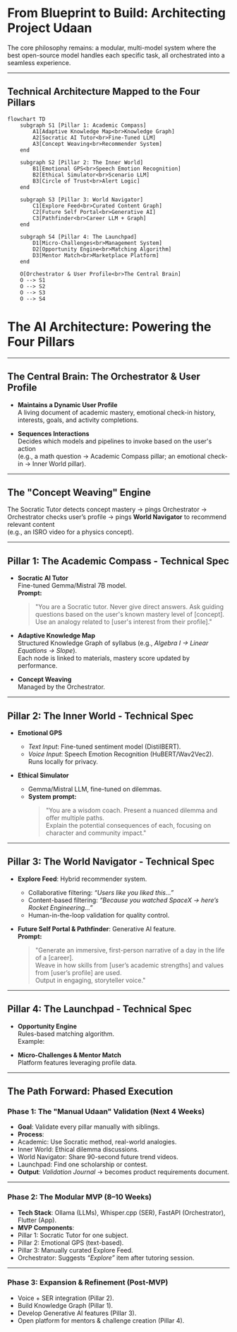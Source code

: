 # From Blueprint to Build: Architecting Project Udaan

The core philosophy remains: a modular, multi-model system where the best open-source model handles each specific task, all orchestrated into a seamless experience.

---

## Technical Architecture Mapped to the Four Pillars

```mermaid
flowchart TD
    subgraph S1 [Pillar 1: Academic Compass]
        A1[Adaptive Knowledge Map<br>Knowledge Graph]
        A2[Socratic AI Tutor<br>Fine-Tuned LLM]
        A3[Concept Weaving<br>Recommender System]
    end

    subgraph S2 [Pillar 2: The Inner World]
        B1[Emotional GPS<br>Speech Emotion Recognition]
        B2[Ethical Simulator<br>Scenario LLM]
        B3[Circle of Trust<br>Alert Logic]
    end

    subgraph S3 [Pillar 3: World Navigator]
        C1[Explore Feed<br>Curated Content Graph]
        C2[Future Self Portal<br>Generative AI]
        C3[Pathfinder<br>Career LLM + Graph]
    end

    subgraph S4 [Pillar 4: The Launchpad]
        D1[Micro-Challenges<br>Management System]
        D2[Opportunity Engine<br>Matching Algorithm]
        D3[Mentor Match<br>Marketplace Platform]
    end

    O[Orchestrator & User Profile<br>The Central Brain]
    O --> S1
    O --> S2
    O --> S3
    O --> S4

```



# The AI Architecture: Powering the Four Pillars

---

## The Central Brain: The Orchestrator & User Profile

- **Maintains a Dynamic User Profile**  
  A living document of academic mastery, emotional check-in history, interests, goals, and activity completions.

- **Sequences Interactions**  
  Decides which models and pipelines to invoke based on the user's action  
  (e.g., a math question → Academic Compass pillar; an emotional check-in → Inner World pillar).

---

## The "Concept Weaving" Engine

The Socratic Tutor detects concept mastery → pings Orchestrator → Orchestrator checks user’s profile → pings **World Navigator** to recommend relevant content  
(e.g., an ISRO video for a physics concept).

---

## Pillar 1: The Academic Compass - Technical Spec

- **Socratic AI Tutor**  
  Fine-tuned Gemma/Mistral 7B model.  
  **Prompt:**  
  > "You are a Socratic tutor. Never give direct answers. Ask guiding questions based on the user's known mastery level of [concept].  
  > Use an analogy related to [user's interest from their profile]."

- **Adaptive Knowledge Map**  
  Structured Knowledge Graph of syllabus (e.g., *Algebra I → Linear Equations → Slope*).  
  Each node is linked to materials, mastery score updated by performance.

- **Concept Weaving**  
  Managed by the Orchestrator.

---

## Pillar 2: The Inner World - Technical Spec

- **Emotional GPS**  
  - *Text Input*: Fine-tuned sentiment model (DistilBERT).  
  - *Voice Input*: Speech Emotion Recognition (HuBERT/Wav2Vec2). Runs locally for privacy.  

- **Ethical Simulator**  
  - Gemma/Mistral LLM, fine-tuned on dilemmas.  
  - **System prompt:**  
    > "You are a wisdom coach. Present a nuanced dilemma and offer multiple paths.  
    > Explain the potential consequences of each, focusing on character and community impact."

---

## Pillar 3: The World Navigator - Technical Spec

- **Explore Feed**: Hybrid recommender system.  
  - Collaborative filtering: *“Users like you liked this…”*  
  - Content-based filtering: *“Because you watched SpaceX → here’s Rocket Engineering…”*  
  - Human-in-the-loop validation for quality control.  

- **Future Self Portal & Pathfinder**: Generative AI feature.  
  **Prompt:**  
  > "Generate an immersive, first-person narrative of a day in the life of a [career].  
  > Weave in how skills from [user’s academic strengths] and values from [user’s profile] are used.  
  > Output in engaging, storyteller voice."

---

## Pillar 4: The Launchpad - Technical Spec

- **Opportunity Engine**  
  Rules-based matching algorithm.  
  Example:
  
- **Micro-Challenges & Mentor Match**  
Platform features leveraging profile data.

---

## The Path Forward: Phased Execution

### Phase 1: The "Manual Udaan" Validation (Next 4 Weeks)
- **Goal**: Validate every pillar manually with siblings.  
- **Process**:  
- Academic: Use Socratic method, real-world analogies.  
- Inner World: Ethical dilemma discussions.  
- World Navigator: Share 90-second future trend videos.  
- Launchpad: Find one scholarship or contest.  
- **Output**: *Validation Journal* → becomes product requirements document.  

---

### Phase 2: The Modular MVP (8–10 Weeks)
- **Tech Stack**: Ollama (LLMs), Whisper.cpp (SER), FastAPI (Orchestrator), Flutter (App).  
- **MVP Components**:  
- Pillar 1: Socratic Tutor for one subject.  
- Pillar 2: Emotional GPS (text-based).  
- Pillar 3: Manually curated Explore Feed.  
- Orchestrator: Suggests *“Explore”* item after tutoring session.  

---

### Phase 3: Expansion & Refinement (Post-MVP)
- Voice + SER integration (Pillar 2).  
- Build Knowledge Graph (Pillar 1).  
- Develop Generative AI features (Pillar 3).  
- Open platform for mentors & challenge creation (Pillar 4).  


